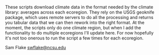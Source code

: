 These scripts download climate data in the format needed by the climate library: averages across each ecoregion. They rely on the USGS geoknife package, which uses remote servers to do all the processing and returns you tabular data that we can then rework into the right format. At the moment, the scripts only do one climate region, but when I add the functionality to do multiple ecoregions I'll update here. For now hopefully it's not too onerous to run the script a few times for each ecoregion.

Sam Flake
swflake@ncsu.edu
